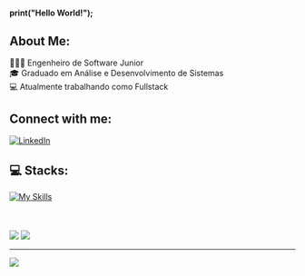 #### print("Hello World!");

## About Me:
👨🏻‍💻 Engenheiro de Software Junior<br>🎓 Graduado em Análise e Desenvolvimento de Sistemas<br>💻 Atualmente trabalhando como Fullstack<br>


## Connect with me:
[![LinkedIn](https://img.shields.io/badge/LinkedIn-%230077B5.svg?logo=linkedin&logoColor=white)]([https://www.linkedin.com/in/felipe-sanches3/](https://www.linkedin.com/in/felipe-sanches3/)) 

## 💻 Stacks:
[![My Skills](https://skillicons.dev/icons?i=python,fastapi,pydantic,typescript,react,nextjs,docker)](https://skillicons.dev)<br>
<br>
<br>
<br>
![](https://github-readme-stats.vercel.app/api?username=FelipeSanches10&theme=dracula&hide_border=false&include_all_commits=false&count_private=false) 
![](https://github-readme-stats.vercel.app/api/top-langs/?username=FelipeSanches10&theme=dracula&hide_border=false&include_all_commits=false&count_private=false&layout=compact)


---
[![](https://visitcount.itsvg.in/api?id=FelipeSanches10&icon=0&color=0)](https://visitcount.itsvg.in)

<!-- Proudly created with GPRM ( https://gprm.itsvg.in ) -->
